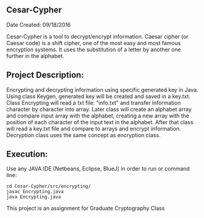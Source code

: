 ## Cesar-Cypher
Date Created: 09/18/2016

Cesar-Cypher is a tool to decrypt/encrypt information. Caesar cipher (or Caesar code) is a shift cipher, one of the most easy and most famous encryption systems. It uses the substitution of a letter by another one further in the alphabet.

## Project Description:
Encrypting and decrypting information using specific generated key in Java.
Using class Keygen, generated key will be created and saved in a key.txt. 
Class Encrypting will read a txt file: "info.txt" and transfer information character by character into array. 
Later class will create an alphabet array and compare input array with the alphabet, 
creating a new array with the position of each character of the input text in the alphabet. 
After that class will read a key.txt file and compare to arrays and encrypt information. 
Decryption class uses the same concept as encryption class. 

## Execution:
Use any JAVA IDE (Netbeans, Eclipse, BlueJ) in order to run or command line:
```
cd Cesar-Cypher/src/encrypting/
javac Encrypting.java
java Encrypting.java
```

This project is an assignment for Graduate Cryptography Class
